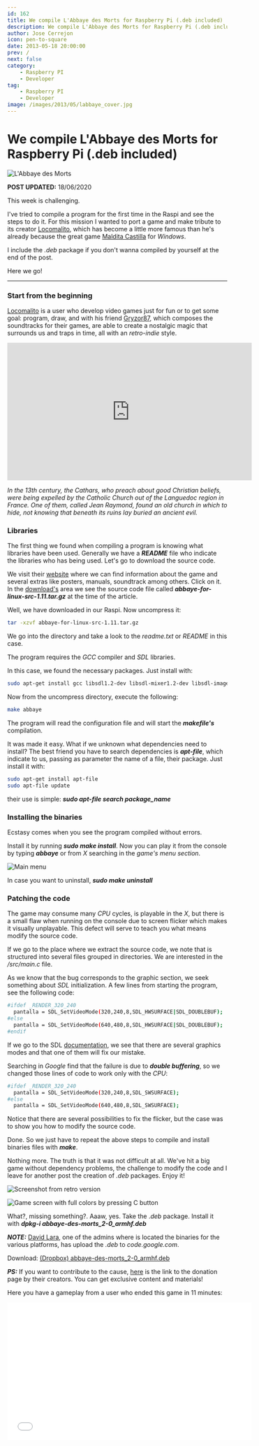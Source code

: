 ```yaml
---
id: 162
title: We compile L'Abbaye des Morts for Raspberry Pi (.deb included)
description: We compile L'Abbaye des Morts for Raspberry Pi (.deb included)
author: Jose Cerrejon
icon: pen-to-square
date: 2013-05-18 20:00:00
prev: /
next: false
category:
    - Raspberry PI
    - Developer
tag:
    - Raspberry PI
    - Developer
image: /images/2013/05/labbaye_cover.jpg
---
```


# We compile L'Abbaye des Morts for Raspberry Pi (.deb included)

![L'Abbaye des Morts](/images/2013/05/labbaye_cover.jpg)

**POST UPDATED:** 18/06/2020

This week is challenging.

I've tried to compile a program for the first time in the Raspi and see the steps to do it. For this mission I wanted to port a game and make tribute to its creator [Locomalito](https://www.locomalito.com), which has become a little more famous than he's already because the great game [Maldita Castilla](https://www.locomalito.com/maldita_castilla.php) for _Windows_.

I include the _.deb_ package if you don't wanna compiled by yourself at the end of the post.

Here we go!

---

### Start from the beginning

[Locomalito](https://www.locomalito.com/about.php) is a user who develop video games just for fun or to get some goal: program, draw, and with his friend [Gryzor87](https://www.gr87.com), which composes the soundtracks for their games, are able to create a nostalgic magic that surrounds us and traps in time, all with an _retro-indie_ style.

<iframe width="560" height="315" src="https://www.youtube.com/embed/ryPeKEhhtlM" frameborder="0" allow="accelerometer; autoplay; encrypted-media; gyroscope; picture-in-picture" allowfullscreen></iframe>

_In the 13th century, the Cathars, who preach about good Christian beliefs, were being expelled by the Catholic Church out of the Languedoc region in France. One of them, called Jean Raymond, found an old church in which to hide, not knowing that beneath its ruins lay buried an ancient evil._

### Libraries

The first thing we found when compiling a program is knowing what libraries have been used. Generally we have a **_README_** file who indicate the libraries who has being used. Let's go to download the source code.

We visit their [website](https://www.locomalito.com/abbaye_des_morts.php) where we can find information about the game and several extras like posters, manuals, soundtrack among others. Click on it. In the [download's](https://code.google.com/p/abbaye-for-linux/downloads/list) area we see the source code file called **_abbaye-for-linux-src-1.11.tar.gz_** at the time of the article.

Well, we have downloaded in our Raspi. Now uncompress it:

```bash
tar -xzvf abbaye-for-linux-src-1.11.tar.gz
```

We go into the directory and take a look to the _readme.txt_ or _README_ in this case.

The program requires the _GCC_ compiler and _SDL_ libraries.

In this case, we found the necessary packages. Just install with:

```bash
sudo apt-get install gcc libsdl1.2-dev libsdl-mixer1.2-dev libsdl-image1.2-dev libsdl-ttf2.0-dev libsdl-gfx1.2-dev
```

Now from the uncompress directory, execute the following:

```bash
make abbaye
```

The program will read the configuration file and will start the **_makefile's_** compilation.

It was made it easy. What if we unknown what dependencies need to install? The best friend you have to search dependencies is **_apt-file_**, which indicate to us, passing as parameter the name of a file, their package. Just install it with:

```bash
sudo apt-get install apt-file
sudo apt-file update
```

their use is simple: **_sudo apt-file search package_name_**

### Installing the binaries

Ecstasy comes when you see the program compiled without errors.

Install it by running **_sudo make install_**. Now you can play it from the console by typing **_abbaye_** or from _X_ searching in the _game's menu section_.

![Main menu](/images/2013/05/labbaye_main.jpg "Main menu")

In case you want to uninstall, **_sudo make uninstall_**

### Patching the code

The game may consume many _CPU_ cycles, is playable in the _X_, but there is a small flaw when running on the console due to screen flicker which makes it visually unplayable. This defect will serve to teach you what means modify the source code.

If we go to the place where we extract the source code, we note that is structured into several files grouped in directories. We are interested in the _/src/main.c_ file.

As we know that the bug corresponds to the graphic section, we seek something about _SDL_ initialization. A few lines from starting the program, see the following code:

```bash
#ifdef _RENDER_320_240
  pantalla = SDL_SetVideoMode(320,240,8,SDL_HWSURFACE|SDL_DOUBLEBUF);
#else
  pantalla = SDL_SetVideoMode(640,480,8,SDL_HWSURFACE|SDL_DOUBLEBUF);
#endif
```

If we go to the SDL [documentation](https://www.libsdl.org/release/SDL-1.2.15/docs/html/sdlsetvideomode.html), we see that there are several graphics modes and that one of them will fix our mistake.

Searching in _Google_ find that the failure is due to **_double buffering_**, so we changed those lines of code to work only with the _CPU_:

```bash
#ifdef _RENDER_320_240
  pantalla = SDL_SetVideoMode(320,240,8,SDL_SWSURFACE);
#else
  pantalla = SDL_SetVideoMode(640,480,8,SDL_SWSURFACE);
```

Notice that there are several possibilities to fix the flicker, but the case was to show you how to modify the source code.

Done. So we just have to repeat the above steps to compile and install binaries files with **_make_**.

Nothing more. The truth is that it was not difficult at all. We've hit a big game without dependency problems, the challenge to modify the code and I leave for another post the creation of _.deb_ packages. Enjoy it!

![Screenshot from retro version](/images/2013/05/labbaye_screen1.jpg "Screenshot from retro version")

![Game screen with full colors by pressing C button](/images/2013/05/labbaye_screen_full.jpg "Game screen with full colors by pressing C button")

What?, missing something?. Aaaw, yes. Take the ._deb_ package. Install it with **_dpkg-i abbaye-des-morts_2-0_armhf.deb_**

**_NOTE:_** [David Lara](https://twitter.com/nevat), one of the admins where is located the binaries for the various platforms, has upload the _.deb_ to _code.google.com_.

Download: [(Dropbox) abbaye-des-morts_2-0_armhf.deb](https://www.dropbox.com/s/w8iz2q3us5eablk/abbaye-des-morts_2-0_armhf.deb?dl=0)

**_PS:_** If you want to contribute to the cause, [here](https://www.locomalito.com/donate.php) is the link to the donation page by their creators. You can get exclusive content and materials!

Here you have a gameplay from a user who ended this game in 11 minutes:

<iframe width="560" height="315" src="//www.youtube.com/embed/_lTqSXxJsYQ" frameborder="0" allowfullscreen></iframe>
